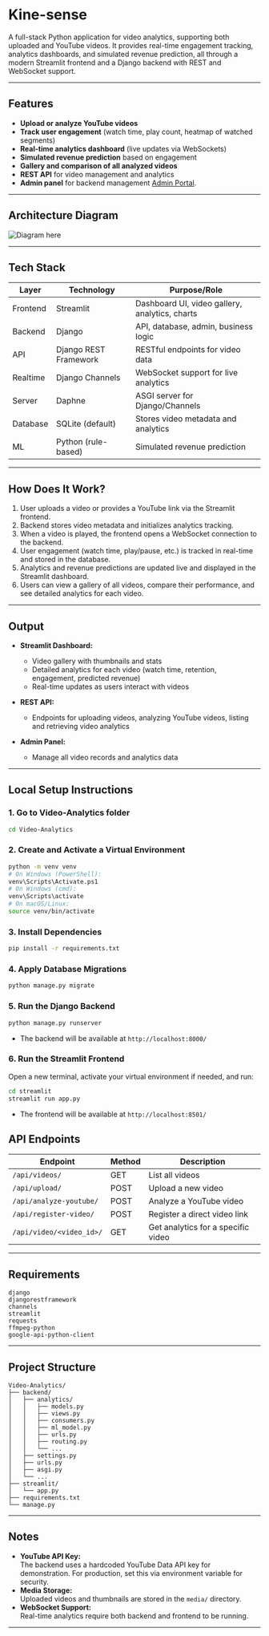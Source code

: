 # Kine-sense
A full-stack Python application for video analytics, supporting both uploaded and YouTube videos. It provides real-time engagement tracking, analytics dashboards, and simulated revenue prediction, all through a modern Streamlit frontend and a Django backend with REST and WebSocket support.

---

## Features

- **Upload or analyze YouTube videos**
- **Track user engagement** (watch time, play count, heatmap of watched segments)
- **Real-time analytics dashboard** (live updates via WebSockets)
- **Simulated revenue prediction** based on engagement
- **Gallery and comparison of all analyzed videos**
- **REST API** for video management and analytics
- **Admin panel** for backend management [Admin Portal](http://localhost:8000/admin/).

---
## Architecture Diagram

![Diagram here](![Architecture_diagram_k](https://github.com/user-attachments/assets/dee5cece-a3d9-47d7-ad80-5304b694fb28)
)

---

## Tech Stack

| Layer      | Technology         | Purpose/Role                                      |
|------------|--------------------|---------------------------------------------------|
| Frontend   | Streamlit          | Dashboard UI, video gallery, analytics, charts    |
| Backend    | Django             | API, database, admin, business logic              |
| API        | Django REST Framework | RESTful endpoints for video data               |
| Realtime   | Django Channels    | WebSocket support for live analytics              |
| Server     | Daphne             | ASGI server for Django/Channels                   |
| Database   | SQLite (default)   | Stores video metadata and analytics               |
| ML         | Python (rule-based)| Simulated revenue prediction                      |

---

## How Does It Work?

1. User uploads a video or provides a YouTube link via the Streamlit frontend.
2. Backend stores video metadata and initializes analytics tracking.
3. When a video is played, the frontend opens a WebSocket connection to the backend.
4. User engagement (watch time, play/pause, etc.) is tracked in real-time and stored in the database.
5. Analytics and revenue predictions are updated live and displayed in the Streamlit dashboard.
6. Users can view a gallery of all videos, compare their performance, and see detailed analytics for each video.

---

## Output

- **Streamlit Dashboard:**  
  - Video gallery with thumbnails and stats
  - Detailed analytics for each video (watch time, retention, engagement, predicted revenue)
  - Real-time updates as users interact with videos

- **REST API:**  
  - Endpoints for uploading videos, analyzing YouTube videos, listing and retrieving video analytics

- **Admin Panel:**  
  - Manage all video records and analytics data

---

## Local Setup Instructions

### 1. **Go to Video-Analytics folder**

```sh
cd Video-Analytics
```

### 2. **Create and Activate a Virtual Environment**

```sh
python -m venv venv
# On Windows (PowerShell):
venv\Scripts\Activate.ps1
# On Windows (cmd):
venv\Scripts\activate
# On macOS/Linux:
source venv/bin/activate
```

### 3. **Install Dependencies**

```sh
pip install -r requirements.txt
```

### 4. **Apply Database Migrations**

```sh
python manage.py migrate
```

### 5. **Run the Django Backend**

```sh
python manage.py runserver
```
- The backend will be available at `http://localhost:8000/`

### 6. **Run the Streamlit Frontend**

Open a new terminal, activate your virtual environment if needed, and run:
```sh
cd streamlit
streamlit run app.py
```
- The frontend will be available at `http://localhost:8501/`


## API Endpoints

| Endpoint                        | Method | Description                        |
|----------------------------------|--------|------------------------------------|
| `/api/videos/`                  | GET    | List all videos                    |
| `/api/upload/`                  | POST   | Upload a new video                 |
| `/api/analyze-youtube/`         | POST   | Analyze a YouTube video            |
| `/api/register-video/`          | POST   | Register a direct video link       |
| `/api/video/<video_id>/`        | GET    | Get analytics for a specific video |

---

## Requirements

```
django
djangorestframework
channels
streamlit
requests
ffmpeg-python
google-api-python-client
```

---

## Project Structure

```
Video-Analytics/
├── backend/
│   ├── analytics/
│   │   ├── models.py
│   │   ├── views.py
│   │   ├── consumers.py
│   │   ├── ml_model.py
│   │   ├── urls.py
│   │   ├── routing.py
│   │   └── ...
│   ├── settings.py
│   ├── urls.py
│   ├── asgi.py
│   └── ...
├── streamlit/
│   └── app.py
├── requirements.txt
└── manage.py
```

---

## Notes

- **YouTube API Key:**  
  The backend uses a hardcoded YouTube Data API key for demonstration. For production, set this via environment variable for security.
- **Media Storage:**  
  Uploaded videos and thumbnails are stored in the `media/` directory.
- **WebSocket Support:**  
  Real-time analytics require both backend and frontend to be running.

---
